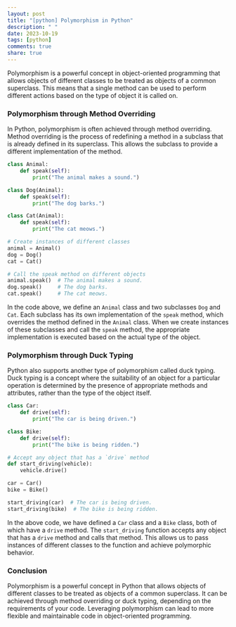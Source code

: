 ```yaml
---
layout: post
title: "[python] Polymorphism in Python"
description: " "
date: 2023-10-19
tags: [python]
comments: true
share: true
---
```


Polymorphism is a powerful concept in object-oriented programming that allows objects of different classes to be treated as objects of a common superclass. This means that a single method can be used to perform different actions based on the type of object it is called on.

### Polymorphism through Method Overriding

In Python, polymorphism is often achieved through method overriding. Method overriding is the process of redefining a method in a subclass that is already defined in its superclass. This allows the subclass to provide a different implementation of the method.

```python
class Animal:
    def speak(self):
        print("The animal makes a sound.")

class Dog(Animal):
    def speak(self):
        print("The dog barks.")

class Cat(Animal):
    def speak(self):
        print("The cat meows.")

# Create instances of different classes
animal = Animal()
dog = Dog()
cat = Cat()

# Call the speak method on different objects
animal.speak()  # The animal makes a sound.
dog.speak()     # The dog barks.
cat.speak()     # The cat meows.
```

In the code above, we define an `Animal` class and two subclasses `Dog` and `Cat`. Each subclass has its own implementation of the `speak` method, which overrides the method defined in the `Animal` class. When we create instances of these subclasses and call the `speak` method, the appropriate implementation is executed based on the actual type of the object.

### Polymorphism through Duck Typing

Python also supports another type of polymorphism called duck typing. Duck typing is a concept where the suitability of an object for a particular operation is determined by the presence of appropriate methods and attributes, rather than the type of the object itself.

```python
class Car:
    def drive(self):
        print("The car is being driven.")

class Bike:
    def drive(self):
        print("The bike is being ridden.")

# Accept any object that has a `drive` method
def start_driving(vehicle):
    vehicle.drive()

car = Car()
bike = Bike()

start_driving(car)  # The car is being driven.
start_driving(bike)  # The bike is being ridden.
```

In the above code, we have defined a `Car` class and a `Bike` class, both of which have a `drive` method. The `start_driving` function accepts any object that has a `drive` method and calls that method. This allows us to pass instances of different classes to the function and achieve polymorphic behavior.

### Conclusion

Polymorphism is a powerful concept in Python that allows objects of different classes to be treated as objects of a common superclass. It can be achieved through method overriding or duck typing, depending on the requirements of your code. Leveraging polymorphism can lead to more flexible and maintainable code in object-oriented programming.
